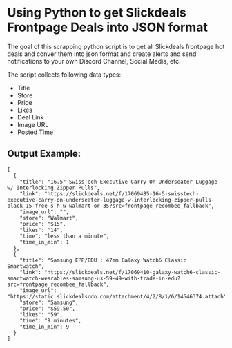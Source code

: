 # Using Python to get Slickdeals Frontpage Deals into JSON format
The goal of this scrapping python script is to get all Slickdeals frontpage hot deals and conver them into json format and create alerts and send notifications to your own Discord Channel, Social Media, etc.

The script collects following data types:
* Title
* Store
* Price
* Likes
* Deal Link
* Image URL
* Posted Time

## Output Example:
```
[
  {
    "title": "16.5" SwissTech Executive Carry-On Underseater Luggage w/ Interlocking Zipper Pulls",
    "link": "https://slickdeals.net/f/17069485-16-5-swisstech-executive-carry-on-underseater-luggage-w-interlocking-zipper-pulls-black-15-free-s-h-w-walmart-or-35?src=frontpage_recombee_fallback",
    "image_url": "",
    "store": "Walmart",
    "price": "$15",
    "likes": "14",
    "time": "less than a minute",
    "time_in_min": 1
  },
  {
    "title": "Samsung EPP/EDU : 47mm Galaxy Watch6 Classic Smartwatch",
    "link": "https://slickdeals.net/f/17069410-galaxy-watch6-classic-smartwatch-wearables-samsung-us-59-49-with-trade-in-edu?src=frontpage_recombee_fallback",
    "image_url": "https://static.slickdealscdn.com/attachment/4/2/8/1/6/14546374.attach",
    "store": "Samsung",
    "price": "$59.50",
    "likes": "59",
    "time": "9 minutes",
    "time_in_min": 9
  }
]
```
